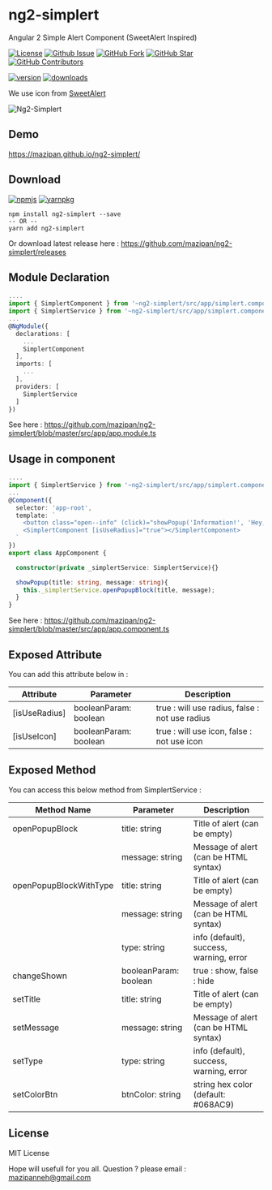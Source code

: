# ng2-simplert
Angular 2 Simple Alert Component (SweetAlert Inspired)

[![License](https://img.shields.io/github/license/mazipan/ng2-simplert.svg?maxAge=3600)](https://github.com/mazipan/ng2-simplert) 
[![Github Issue](https://img.shields.io/github/issues/mazipan/ng2-simplert.svg?maxAge=3600)](https://github.com/mazipan/ng2-simplert/issues) 
[![GitHub Fork](https://img.shields.io/github/forks/mazipan/ng2-simplert.svg?maxAge=3600)](https://github.com/mazipan/ng2-simplert/network) 
[![GitHub Star](https://img.shields.io/github/stars/mazipan/ng2-simplert.svg?maxAge=3600)](https://github.com/mazipan/ng2-simplert/stargazers) 
[![GitHub Contributors](https://img.shields.io/github/contributors/mazipan/ng2-simplert.svg?maxAge=3600)](https://github.com/mazipan/ng2-simplert/network/members)


[![version](https://img.shields.io/npm/v/ng2-simplert.svg?maxAge=3600)](https://www.npmjs.com/package/ng2-simplert)
[![downloads](https://img.shields.io/npm/dt/ng2-simplert.svg?maxAge=3600)](https://www.npmjs.com/package/ng2-simplert) 

We use icon from [SweetAlert](https://github.com/t4t5/sweetalert)

![Ng2-Simplert](https://raw.githubusercontent.com/mazipan/ng2-simplert/master/screenshoot.PNG)

## Demo
https://mazipan.github.io/ng2-simplert/

## Download
[![npmjs](https://img.shields.io/badge/download-npmjs-red.svg?maxAge=3600)](https://www.npmjs.com/package/ng2-simplert) 
[![yarnpkg](https://img.shields.io/badge/download-yarn-blue.svg?maxAge=3600)](https://yarnpkg.com/en/package/ng2-simplert)
```
npm install ng2-simplert --save
-- OR --
yarn add ng2-simplert
```
Or download latest release here : https://github.com/mazipan/ng2-simplert/releases

## Module Declaration
```typescript
....
import { SimplertComponent } from '~ng2-simplert/src/app/simplert.component';
import { SimplertService } from '~ng2-simplert/src/app/simplert.component.service';
...
@NgModule({
  declarations: [
    ...
    SimplertComponent
  ],
  imports: [
    ...
  ],
  providers: [
    SimplertService
  ]
})
```
See here : https://github.com/mazipan/ng2-simplert/blob/master/src/app/app.module.ts

## Usage in component
```typescript
....
import { SimplertService } from '~ng2-simplert/src/app/simplert.component.service';
...
@Component({
  selector: 'app-root',
  template: `
    <button class="open--info" (click)="showPopup('Information!', 'Hey, I am Opened...')">Open Information Alert</button>
    <SimplertComponent [isUseRadius]="true"></SimplertComponent>
  `
})
export class AppComponent {

  constructor(private _simplertService: SimplertService){}

  showPopup(title: string, message: string){
    this._simplertService.openPopupBlock(title, message);
  }
}
```
See here : https://github.com/mazipan/ng2-simplert/blob/master/src/app/app.component.ts

## Exposed Attribute
You can add this attribute below in <SimplertComponent> :

| Attribute         	        | Parameter             	| Description                                        	|
|---------------------------	|-----------------------	|---------------------------------------------------	|
| [isUseRadius]         	    | booleanParam: boolean   | true : will use radius, false : not use radius     	|
| [isUseIcon]         	      | booleanParam: boolean   | true : will use icon, false : not use icon         	|

## Exposed Method
You can access this below method from SimplertService :

| Method Name        	        | Parameter             	| Description                                        	|
|---------------------------	|-----------------------	|---------------------------------------------------	|
| openPopupBlock            	| title: string         	| Title of alert (can be empty)                      	|
|                    	        | message: string  	      | Message of alert (can be HTML syntax)              	|
| openPopupBlockWithType     	| title: string         	| Title of alert (can be empty)                      	|
|                    	        | message: string  	      | Message of alert (can be HTML syntax)              	|
|                    	        | type: string  	        | info (default), success, warning, error           	|
| changeShown     	          | booleanParam: boolean  	| true : show, false : hide                          	|
| setTitle     	              | title: string  	        | Title of alert (can be empty)                      	|
| setMessage     	            | message: string  	      | Message of alert (can be HTML syntax)              	|
| setType     	              | type: string  	        | info (default), success, warning, error           	|
| setColorBtn     	          | btnColor: string      	| string hex color (default: #068AC9)                	|

## License
MIT License


Hope will usefull for you all.
Question ? please email : mazipanneh@gmail.com
